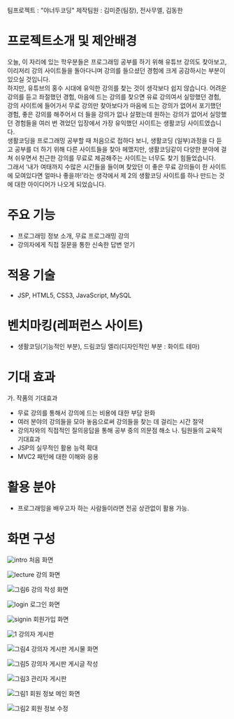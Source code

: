 팀프로젝트 : "야너두코딩"
제작팀원 : 김미준(팀장), 전사무엘, 김동한

# 프로젝트소개 및 제안배경
오늘, 이 자리에 있는 학우분들은 프로그래밍 공부를 하기 위해 유튜브 강의도 찾아보고, 이리저리 강의 사이트들을 돌아다니며 강의를 들으셨던 경험에 크게 공감하시는 부분이 있으실 것입니다.    
하지만, 유튜브의 홍수 시대에 유익한 강의를 찾는 것이 생각보다 쉽지 않습니다. 어려운 강의를 듣고 좌절했던 경험, 마음에 드는 강의를 찾으면 유료 강의여서 실망했던 경험, 강의 사이트에 들어가서 무료 강의만 찾아보다가 마음에 드는 강의가 없어서 포기했던 경험, 좋은 강의를 해주어서 더 들을 강의가 없나 살폈는데 원하는 강의가 없어서 실망했던 경험들을 여러 번 겪었던 입장에서 가장 유익했던 사이트는 생활코딩 사이트였습니다.    
생활코딩을 프로그래밍 공부할 때 처음으로 접하다 보니, 생활코딩 (일부)과정을 다 듣고 공부를 더 하기 위해 다른 사이트들을 찾아 헤맸지만, 생활코딩같이 다양한 분야에 걸쳐 쉬우면서 친근한 강의를 무료로 제공해주는 사이트는 너무도 찾기 힘들었습니다.    
그래서 ‘내가 여태까지 수많은 시간들을 들이며 찾았던 이 좋은 무료 강의들이 한 사이트에 모여있다면 얼마나 좋을까!’라는 생각에서 제 2의 생활코딩 사이트를 하나 만드는 것에 대한 아이디어가 나오게 되었습니다.   

# 주요 기능
- 프로그래밍 정보 소개, 무료 프로그래밍 강의
- 강의자에게 직접 질문을 통한 신속한 답변 얻기

# 적용 기술
- JSP, HTML5, CSS3, JavaScript, MySQL

# 벤치마킹(레퍼런스 사이트)
- 생활코딩(기능적인 부분), 드림코딩 엘리(디자인적인 부분 : 화이트 테마)

# 기대 효과
가. 작품의 기대효과 
- 무료 강의를 통해서 강의에 드는 비용에 대한 부담 완화
- 여러 분야의 강의들을 모아 놓음으로써 강의들을 찾는 데 걸리는 시간 절약
- 강의자와의 직접적인 질의응답을 통해 공부 중의 의문점 해소
나. 팀원들의 교육적 기대효과
- JSP의 실무적인 활용 능력 확대
- MVC2 패턴에 대한 이해와 응용

# 활용 분야
- 프로그래밍을 배우고자 하는 사람들이라면 전공 상관없이 활용 가능.

# 화면 구성
![intro](https://user-images.githubusercontent.com/78375169/178099426-56d9f8ae-4ee8-4c34-aa97-ee5191d514a0.jpg)
처음 화면
<br/>

![lecture](https://user-images.githubusercontent.com/78375169/178099468-8f824fbb-036e-43d9-962a-d2337295fa56.jpg)
강의 화면
<br/>

![그림6](https://user-images.githubusercontent.com/78375169/178099637-d65436f3-ecfa-4b5a-b7cb-a2c01bc513bd.png)
강의 작성 화면
<br/>

![login](https://user-images.githubusercontent.com/78375169/178099481-f9fc33ab-9ec0-4807-930a-2a66718b47f3.jpg)
로그인 화면
<br/>

![signin](https://user-images.githubusercontent.com/78375169/178099485-b419c14a-7ed5-4c0a-ab9c-f4f9dbbcf810.jpg)
회원가입 화면
<br/>

![1](https://user-images.githubusercontent.com/78375169/178099501-5cfe5001-d43d-4c37-bcb7-3b8c2be14637.jpg)
강의자 게시판
<br/>

![그림4](https://user-images.githubusercontent.com/78375169/178099607-a2f87ae8-5d5a-4a15-a2d0-1d102bf8eb0f.png)
강의자 게시판 게시물 화면
<br/>

![그림5](https://user-images.githubusercontent.com/78375169/178099623-926aff8f-1bd0-4175-9b19-e3dcfe076097.png)
강의자 게시판 게시글 작성
<br/>

![그림3](https://user-images.githubusercontent.com/78375169/178099565-d2f49453-826d-4d16-a970-800979d9ef56.png)
관리자 게시판
<br/>

![그림1](https://user-images.githubusercontent.com/78375169/178099586-16c4149c-852c-4c98-b6fe-7c8bf9f46201.png)
회원 정보 메인 화면
<br/>

![그림2](https://user-images.githubusercontent.com/78375169/178099594-1804d030-e96a-4a56-9ac2-5ab2c9b2846c.png)
회원 정보 수정
<br/>
